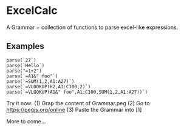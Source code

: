 # ExcelCalc

A Grammar + collection of functions to parse excel-like expressions.

## Examples

```
parse(`27`)
parse(`Hello`)
parse("=1+2")
parse(`=A1&" foo"`)
parse(`=SUM(1,2,A1:A27)`)
parse(`=VLOOKUP(H2,A1:C100,2)`)
parse(`=VLOOKUP(A1&" foo",A1:C100,SUM(1,2,A1:A27))`)
```

Try it now:
(1) Grap the content of Grammar.peg
(2) Go to https://pegjs.org/online
(3) Paste the Grammar into [1]

More to come...


